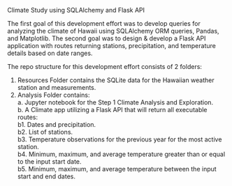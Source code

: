 Climate Study using SQLAlchemy and Flask API

The first goal of this development effort was to develop queries for analyzing the climate of Hawaii 
using SQLAlchemy ORM queries, Pandas, and Matplotlib.  The second goal was to design & develop a Flask API
application with routes returning stations, precipitation, and temperature details based on date ranges. 

The repo structure for this development effort consists of 2 folders:                                                                 
1. Resources Folder contains the SQLite data for the Hawaiian weather station and measurements.                                               
2. Analysis Folder contains:                                                    
a. Jupyter notebook for the Step 1 Climate Analysis and Exploration.                                               
b. A Climate app utilizing a Flask API that will return all executable routes:                                           
b1. Dates and precipitation.                                                                           
b2. List of stations.                                                                                         
b3. Temperature observations for the previous year for the most active station.                                          
b4. Minimum, maximum, and average temperature greater than or equal to the input start date.                                       
b5. Minimum, maximum, and average temperature between the input start and end dates.                                               
